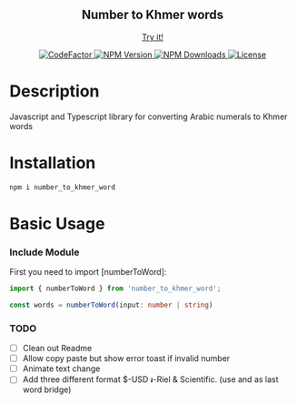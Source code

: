 <h2 align="center">Number to Khmer words</h2>

<p align="center">
    <a href="https://vh13294.github.io/number-to-khmer-word/">
        Try it!
    </a>
</p>


<p align="center">
    <a href="https://www.codefactor.io/repository/github/vh13294/number-to-khmer-word">
        <img src="https://www.codefactor.io/repository/github/vh13294/number-to-khmer-word/badge" alt="CodeFactor" />
    </a>
    <a href="https://www.npmjs.com/package/number_to_khmer_word">
        <img src="https://img.shields.io/npm/v/number_to_khmer_word.svg?style=flat-square&sanitize=true" alt="NPM Version" />
    </a>
    <a href="https://www.npmjs.com/package/number_to_khmer_word">
        <img src="https://img.shields.io/npm/dm/number_to_khmer_word.svg?style=flat-square&sanitize=true" alt="NPM Downloads" >
    </a>
    <a href="#">
        <img src="https://img.shields.io/npm/l/number_to_khmer_word.svg?colorB=black&label=LICENSE&style=flat-square&sanitize=true" alt="License"/>
    </a>
</p>

# Description

Javascript and Typescript library for converting Arabic numerals to Khmer words

# Installation

```bash
npm i number_to_khmer_word
```


# Basic Usage

### Include Module

First you need to import [numberToWord]:


```ts
import { numberToWord } from 'number_to_khmer_word';

const words = numberToWord(input: number | string)
```


### TODO
- [ ] Clean out Readme
- [ ] Allow copy paste but show error toast if invalid number
- [ ] Animate text change
- [ ] Add three different format $-USD ៛-Riel & Scientific. (use and as last word bridge)